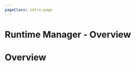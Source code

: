```yaml
---
pageClass: intro-page
---
```


# Runtime Manager - Overview

<!-- markdownlint-disable-next-line -->
# Overview
